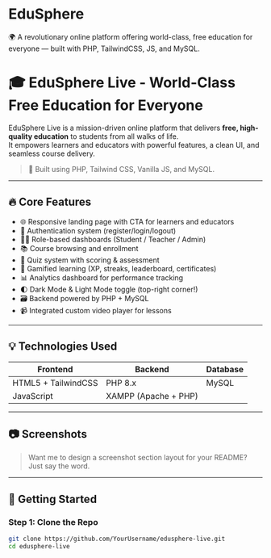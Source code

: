 # EduSphere
🌍 A revolutionary online platform offering world-class, free education for everyone — built with PHP, TailwindCSS, JS, and MySQL.



# 🎓 EduSphere Live - World-Class Free Education for Everyone

EduSphere Live is a mission-driven online platform that delivers **free, high-quality education** to students from all walks of life.  
It empowers learners and educators with powerful features, a clean UI, and seamless course delivery.

> 🚀 Built using PHP, Tailwind CSS, Vanilla JS, and MySQL.

---

## 🔥 Core Features

- 🌐 Responsive landing page with CTA for learners and educators
- 🔐 Authentication system (register/login/logout)
- 👨‍🏫 Role-based dashboards (Student / Teacher / Admin)
- 📚 Course browsing and enrollment
- 🧠 Quiz system with scoring & assessment
- 🎯 Gamified learning (XP, streaks, leaderboard, certificates)
- 📊 Analytics dashboard for performance tracking
- 🌓 Dark Mode & Light Mode toggle (top-right corner!)
- 🗃️ Backend powered by PHP + MySQL
- 📹 Integrated custom video player for lessons

---

## 💡 Technologies Used

| Frontend        | Backend        | Database |
|-----------------|----------------|----------|
| HTML5 + TailwindCSS | PHP 8.x         | MySQL    |
| JavaScript       | XAMPP (Apache + PHP) |          |

---

## 📷 Screenshots

> Want me to design a screenshot section layout for your README? Just say the word.

---

## 🚀 Getting Started

### Step 1: Clone the Repo
```bash
git clone https://github.com/YourUsername/edusphere-live.git
cd edusphere-live
